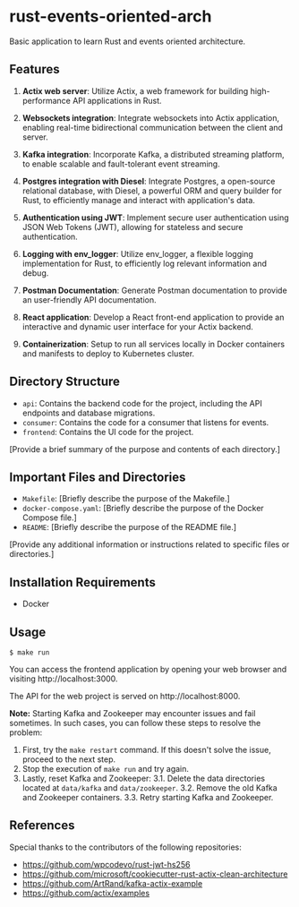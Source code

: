 # rust-events-oriented-arch

Basic application to learn Rust and events oriented architecture.

## Features

1. **Actix web server**: Utilize Actix, a web framework for building high-performance API applications in Rust.

2. **Websockets integration**: Integrate websockets into Actix application, enabling real-time bidirectional communication between the client and server.

3. **Kafka integration**: Incorporate Kafka, a distributed streaming platform, to enable scalable and fault-tolerant event streaming.

4. **Postgres integration with Diesel**: Integrate Postgres, a open-source relational database, with Diesel, a powerful ORM and query builder for Rust, to efficiently manage and interact with application's data.

5. **Authentication using JWT**: Implement secure user authentication using JSON Web Tokens (JWT), allowing for stateless and secure authentication.

6. **Logging with env_logger**: Utilize env_logger, a flexible logging implementation for Rust, to efficiently log relevant information and debug.

7. **Postman Documentation**: Generate Postman documentation to provide an user-friendly API documentation.

8. **React application**: Develop a React front-end application to provide an interactive and dynamic user interface for your Actix backend.

9. **Containerization**: Setup to run all services locally in Docker containers and manifests to deploy to Kubernetes cluster.

## Directory Structure

- `api`: Contains the backend code for the project, including the API endpoints and database migrations.
- `consumer`: Contains the code for a consumer that listens for events.
- `frontend`: Contains the UI code for the project.

[Provide a brief summary of the purpose and contents of each directory.]

## Important Files and Directories

- `Makefile`: [Briefly describe the purpose of the Makefile.]
- `docker-compose.yaml`: [Briefly describe the purpose of the Docker Compose file.]
- `README`: [Briefly describe the purpose of the README file.]

[Provide any additional information or instructions related to specific files or directories.]

## Installation Requirements

- Docker

## Usage

```
$ make run
```

You can access the frontend application by opening your web browser and visiting http://localhost:3000.

The API for the web project is served on http://localhost:8000.

**Note:** Starting Kafka and Zookeeper may encounter issues and fail sometimes. In such cases, you can follow these steps to resolve the problem:

1. First, try the `make restart` command. If this doesn't solve the issue, proceed to the next step.
2. Stop the execution of `make run` and try again.
3. Lastly, reset Kafka and Zookeeper:
   3.1. Delete the data directories located at `data/kafka` and `data/zookeeper`.
   3.2. Remove the old Kafka and Zookeeper containers.
   3.3. Retry starting Kafka and Zookeeper.

## References

Special thanks to the contributors of the following repositories:

- https://github.com/wpcodevo/rust-jwt-hs256
- https://github.com/microsoft/cookiecutter-rust-actix-clean-architecture
- https://github.com/ArtRand/kafka-actix-example
- https://github.com/actix/examples
